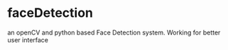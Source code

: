 # faceDetection
an openCV and python based Face Detection system. Working for better user interface 
